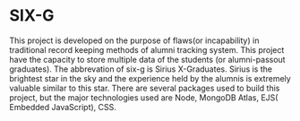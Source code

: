 # SIX-G
This project is developed on the purpose of flaws(or incapability) in traditional record keeping methods of alumni tracking system. This project have the capacity to store  multiple data of the students (or alumni-passout graduates). The abbrevation of six-g is Sirius X-Graduates. Sirius is the brightest star in the sky and the experience held by the alumnis is extremely valuable similar to this star. 
There are several packages used to build this project, but the major technologies used are Node, MongoDB Atlas, EJS( Embedded JavaScript), CSS.
